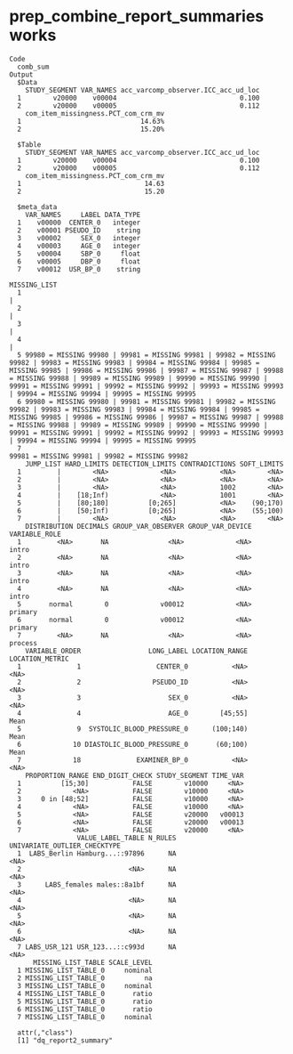 # prep_combine_report_summaries works

    Code
      comb_sum
    Output
      $Data
        STUDY_SEGMENT VAR_NAMES acc_varcomp_observer.ICC_acc_ud_loc
      1        v20000    v00004                               0.100
      2        v20000    v00005                               0.112
        com_item_missingness.PCT_com_crm_mv
      1                              14.63%
      2                              15.20%
      
      $Table
        STUDY_SEGMENT VAR_NAMES acc_varcomp_observer.ICC_acc_ud_loc
      1        v20000    v00004                               0.100
      2        v20000    v00005                               0.112
        com_item_missingness.PCT_com_crm_mv
      1                               14.63
      2                               15.20
      
      $meta_data
        VAR_NAMES     LABEL DATA_TYPE
      1    v00000  CENTER_0   integer
      2    v00001 PSEUDO_ID    string
      3    v00002     SEX_0   integer
      4    v00003     AGE_0   integer
      5    v00004     SBP_0     float
      6    v00005     DBP_0     float
      7    v00012  USR_BP_0    string
                                                                                                                                                                                                                                                                                                                                                                                         MISSING_LIST
      1                                                                                                                                                                                                                                                                                                                                                                                             |
      2                                                                                                                                                                                                                                                                                                                                                                                             |
      3                                                                                                                                                                                                                                                                                                                                                                                             |
      4                                                                                                                                                                                                                                                                                                                                                                                             |
      5 99980 = MISSING 99980 | 99981 = MISSING 99981 | 99982 = MISSING 99982 | 99983 = MISSING 99983 | 99984 = MISSING 99984 | 99985 = MISSING 99985 | 99986 = MISSING 99986 | 99987 = MISSING 99987 | 99988 = MISSING 99988 | 99989 = MISSING 99989 | 99990 = MISSING 99990 | 99991 = MISSING 99991 | 99992 = MISSING 99992 | 99993 = MISSING 99993 | 99994 = MISSING 99994 | 99995 = MISSING 99995
      6 99980 = MISSING 99980 | 99981 = MISSING 99981 | 99982 = MISSING 99982 | 99983 = MISSING 99983 | 99984 = MISSING 99984 | 99985 = MISSING 99985 | 99986 = MISSING 99986 | 99987 = MISSING 99987 | 99988 = MISSING 99988 | 99989 = MISSING 99989 | 99990 = MISSING 99990 | 99991 = MISSING 99991 | 99992 = MISSING 99992 | 99993 = MISSING 99993 | 99994 = MISSING 99994 | 99995 = MISSING 99995
      7                                                                                                                                                                                                                                                                                                                                                 99981 = MISSING 99981 | 99982 = MISSING 99982
        JUMP_LIST HARD_LIMITS DETECTION_LIMITS CONTRADICTIONS SOFT_LIMITS
      1         |        <NA>             <NA>           <NA>        <NA>
      2         |        <NA>             <NA>           <NA>        <NA>
      3         |        <NA>             <NA>           1002        <NA>
      4         |    [18;Inf)             <NA>           1001        <NA>
      5         |    [80;180]          [0;265]           <NA>    (90;170)
      6         |    [50;Inf)          [0;265]           <NA>    (55;100)
      7         |        <NA>             <NA>           <NA>        <NA>
        DISTRIBUTION DECIMALS GROUP_VAR_OBSERVER GROUP_VAR_DEVICE VARIABLE_ROLE
      1         <NA>       NA               <NA>             <NA>         intro
      2         <NA>       NA               <NA>             <NA>         intro
      3         <NA>       NA               <NA>             <NA>         intro
      4         <NA>       NA               <NA>             <NA>         intro
      5       normal        0             v00012             <NA>       primary
      6       normal        0             v00012             <NA>       primary
      7         <NA>       NA               <NA>             <NA>       process
        VARIABLE_ORDER                 LONG_LABEL LOCATION_RANGE LOCATION_METRIC
      1              1                   CENTER_0           <NA>            <NA>
      2              2                  PSEUDO_ID           <NA>            <NA>
      3              3                      SEX_0           <NA>            <NA>
      4              4                      AGE_0        [45;55]            Mean
      5              9  SYSTOLIC_BLOOD_PRESSURE_0      (100;140)            Mean
      6             10 DIASTOLIC_BLOOD_PRESSURE_0       (60;100)            Mean
      7             18              EXAMINER_BP_0           <NA>            <NA>
        PROPORTION_RANGE END_DIGIT_CHECK STUDY_SEGMENT TIME_VAR
      1          [15;30]           FALSE        v10000     <NA>
      2             <NA>           FALSE        v10000     <NA>
      3     0 in [48;52]           FALSE        v10000     <NA>
      4             <NA>           FALSE        v10000     <NA>
      5             <NA>           FALSE        v20000   v00013
      6             <NA>           FALSE        v20000   v00013
      7             <NA>           FALSE        v20000     <NA>
                     VALUE_LABEL_TABLE N_RULES UNIVARIATE_OUTLIER_CHECKTYPE
      1  LABS_Berlin Hamburg...::97896      NA                         <NA>
      2                           <NA>      NA                         <NA>
      3      LABS_females males::8a1bf      NA                         <NA>
      4                           <NA>      NA                         <NA>
      5                           <NA>      NA                         <NA>
      6                           <NA>      NA                         <NA>
      7 LABS_USR_121 USR_123...::c993d      NA                         <NA>
          MISSING_LIST_TABLE SCALE_LEVEL
      1 MISSING_LIST_TABLE_0     nominal
      2 MISSING_LIST_TABLE_0          na
      3 MISSING_LIST_TABLE_0     nominal
      4 MISSING_LIST_TABLE_0       ratio
      5 MISSING_LIST_TABLE_0       ratio
      6 MISSING_LIST_TABLE_0       ratio
      7 MISSING_LIST_TABLE_0     nominal
      
      attr(,"class")
      [1] "dq_report2_summary"

